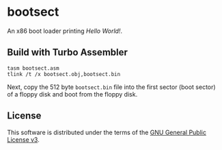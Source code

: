 # bootsect

An x86 boot loader printing _Hello World!_.

## Build with Turbo Assembler

```
tasm bootsect.asm
tlink /t /x bootsect.obj,bootsect.bin
```

Next, copy the 512 byte `bootsect.bin` file into the first sector (boot sector)
of a floppy disk and boot from the floppy disk.

## License

This software is distributed under the terms of the
[GNU General Public License v3](https://www.gnu.org/licenses/gpl-3.0.en.html).
